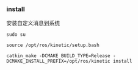### install
安装自定义消息到系统

   `sudo su`

   `source /opt/ros/kinetic/setup.bash`

   `catkin_make -DCMAKE_BUILD_TYPE=Release -DCMAKE_INSTALL_PREFIX=/opt/ros/kinetic install`

